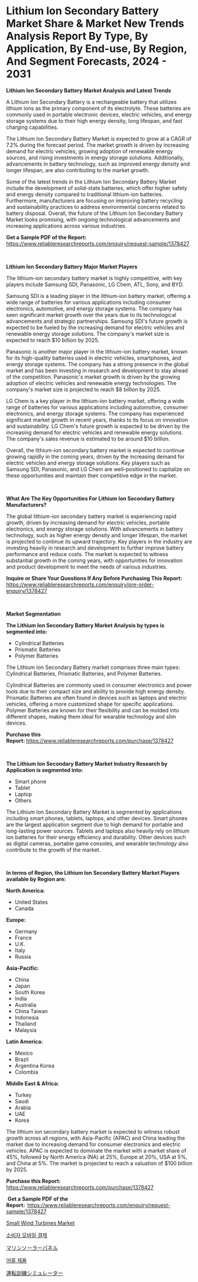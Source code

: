 <p><h1>Lithium Ion Secondary Battery Market Share & Market New Trends Analysis Report By Type, By Application, By End-use, By Region, And Segment Forecasts, 2024 - 2031</h1></p><p><strong>Lithium Ion Secondary Battery Market Analysis and Latest Trends</strong></p>
<p><p>A Lithium Ion Secondary Battery is a rechargeable battery that utilizes lithium ions as the primary component of its electrolyte. These batteries are commonly used in portable electronic devices, electric vehicles, and energy storage systems due to their high energy density, long lifespan, and fast charging capabilities.</p><p>The Lithium Ion Secondary Battery Market is expected to grow at a CAGR of 7.2% during the forecast period. The market growth is driven by increasing demand for electric vehicles, growing adoption of renewable energy sources, and rising investments in energy storage solutions. Additionally, advancements in battery technology, such as improved energy density and longer lifespan, are also contributing to the market growth.</p><p>Some of the latest trends in the Lithium Ion Secondary Battery Market include the development of solid-state batteries, which offer higher safety and energy density compared to traditional lithium-ion batteries. Furthermore, manufacturers are focusing on improving battery recycling and sustainability practices to address environmental concerns related to battery disposal. Overall, the future of the Lithium Ion Secondary Battery Market looks promising, with ongoing technological advancements and increasing applications across various industries.</p></p>
<p><strong>Get a Sample PDF of the Report:&nbsp;</strong> <a href="https://www.reliableresearchreports.com/enquiry/request-sample/1378427">https://www.reliableresearchreports.com/enquiry/request-sample/1378427</a></p>
<p>&nbsp;</p>
<p><strong>Lithium Ion Secondary Battery Major Market Players</strong></p>
<p><p>The lithium-ion secondary battery market is highly competitive, with key players include Samsung SDI, Panasonic, LG Chem, ATL, Sony, and BYD. </p><p>Samsung SDI is a leading player in the lithium-ion battery market, offering a wide range of batteries for various applications including consumer electronics, automotive, and energy storage systems. The company has seen significant market growth over the years due to its technological advancements and strategic partnerships. Samsung SDI's future growth is expected to be fueled by the increasing demand for electric vehicles and renewable energy storage solutions. The company's market size is expected to reach $10 billion by 2025.</p><p>Panasonic is another major player in the lithium-ion battery market, known for its high-quality batteries used in electric vehicles, smartphones, and energy storage systems. The company has a strong presence in the global market and has been investing in research and development to stay ahead of the competition. Panasonic's market growth is driven by the growing adoption of electric vehicles and renewable energy technologies. The company's market size is projected to reach $8 billion by 2025.</p><p>LG Chem is a key player in the lithium-ion battery market, offering a wide range of batteries for various applications including automotive, consumer electronics, and energy storage systems. The company has experienced significant market growth in recent years, thanks to its focus on innovation and sustainability. LG Chem's future growth is expected to be driven by the increasing demand for electric vehicles and renewable energy solutions. The company's sales revenue is estimated to be around $10 billion.</p><p>Overall, the lithium-ion secondary battery market is expected to continue growing rapidly in the coming years, driven by the increasing demand for electric vehicles and energy storage solutions. Key players such as Samsung SDI, Panasonic, and LG Chem are well-positioned to capitalize on these opportunities and maintain their competitive edge in the market.</p></p>
<p>&nbsp;</p>
<p><strong>What Are The Key Opportunities For Lithium Ion Secondary Battery Manufacturers?</strong></p>
<p><p>The global lithium-ion secondary battery market is experiencing rapid growth, driven by increasing demand for electric vehicles, portable electronics, and energy storage solutions. With advancements in battery technology, such as higher energy density and longer lifespan, the market is projected to continue its upward trajectory. Key players in the industry are investing heavily in research and development to further improve battery performance and reduce costs. The market is expected to witness substantial growth in the coming years, with opportunities for innovation and product development to meet the needs of various industries.</p></p>
<p><strong>Inquire or Share Your Questions If Any Before Purchasing This Report:</strong> <a href="https://www.reliableresearchreports.com/enquiry/pre-order-enquiry/1378427">https://www.reliableresearchreports.com/enquiry/pre-order-enquiry/1378427</a></p>
<p>&nbsp;</p>
<p><strong>Market Segmentation</strong></p>
<p><strong>The Lithium Ion Secondary Battery Market Analysis by types is segmented into:</strong></p>
<p><ul><li>Cylindrical Batteries</li><li>Prismatic Batteries</li><li>Polymer Batteries</li></ul></p>
<p><p>The Lithium Ion Secondary Battery market comprises three main types: Cylindrical Batteries, Prismatic Batteries, and Polymer Batteries. </p><p>Cylindrical Batteries are commonly used in consumer electronics and power tools due to their compact size and ability to provide high energy density. Prismatic Batteries are often found in devices such as laptops and electric vehicles, offering a more customized shape for specific applications. Polymer Batteries are known for their flexibility and can be molded into different shapes, making them ideal for wearable technology and slim devices.</p></p>
<p><strong>Purchase this Report:&nbsp;</strong><a href="https://www.reliableresearchreports.com/purchase/1378427">https://www.reliableresearchreports.com/purchase/1378427</a></p>
<p>&nbsp;</p>
<p><strong>The Lithium Ion Secondary Battery Market Industry Research by Application is segmented into:</strong></p>
<p><ul><li>Smart phone</li><li>Tablet</li><li>Laptop</li><li>Others</li></ul></p>
<p><p>The Lithium Ion Secondary Battery Market is segmented by applications including smart phones, tablets, laptops, and other devices. Smart phones are the largest application segment due to high demand for portable and long-lasting power sources. Tablets and laptops also heavily rely on lithium ion batteries for their energy efficiency and durability. Other devices such as digital cameras, portable game consoles, and wearable technology also contribute to the growth of the market.</p></p>
<p>&nbsp;</p>
<p><strong>In terms of Region, the Lithium Ion Secondary Battery Market Players available by Region are:</strong></p>
<p>
    <p> <strong> North America: </strong>
        <ul>
            <li>United States</li>
            <li>Canada</li>
        </ul>
        </p> 
    <p> <strong> Europe: </strong>
        <ul>
            <li>Germany</li>
            <li>France</li>
            <li>U.K.</li>
            <li>Italy</li>
            <li>Russia</li>
        </ul>
        </p> 
    <p> <strong> Asia-Pacific: </strong>
        <ul>
            <li>China</li>
            <li>Japan</li>
            <li>South Korea</li>
            <li>India</li>
            <li>Australia</li>
            <li>China Taiwan</li>
            <li>Indonesia</li>
            <li>Thailand</li>
            <li>Malaysia</li>
        </ul>
        </p> 
    <p> <strong> Latin America: </strong>
        <ul>
            <li>Mexico</li>
            <li>Brazil</li>
            <li>Argentina Korea</li>
            <li>Colombia</li>
        </ul>
        </p> 
    <p> <strong> Middle East & Africa: </strong>
        <ul>
            <li>Turkey</li>
            <li>Saudi</li>
            <li>Arabia</li>
            <li>UAE</li>
            <li>Korea</li>
        </ul>
    </p>
    </p>
<p><p>The lithium ion secondary battery market is expected to witness robust growth across all regions, with Asia-Pacific (APAC) and China leading the market due to increasing demand for consumer electronics and electric vehicles. APAC is expected to dominate the market with a market share of 45%, followed by North America (NA) at 25%, Europe at 20%, USA at 5%, and China at 5%. The market is projected to reach a valuation of $100 billion by 2025.</p></p>
<p><strong>Purchase this Report: </strong><a href="https://www.reliableresearchreports.com/purchase/1378427">https://www.reliableresearchreports.com/purchase/1378427</a></p>
<p>&nbsp;<strong>Get a Sample PDF of the Report:&nbsp;&nbsp;</strong><a href="https://www.reliableresearchreports.com/enquiry/request-sample/1378427">https://www.reliableresearchreports.com/enquiry/request-sample/1378427</a></p>
<p><strong></strong></p>
<p><p><a href="https://github.com/wusalecollins540tpqoz/Market-Research-Report-List-1/blob/main/small-wind-turbines-market.md">Small Wind Turbines Market</a></p><p><a href="https://github.com/royErdmtyan906778/Market-Research-Report-List-1/blob/main/166042014740.md">소비자 모바일 결제</a></p><p><a href="https://medium.com/@maureenbiologist34/%E6%B5%B7%E6%B4%8B%E5%A4%AA%E9%99%BD%E5%85%89%E3%83%91%E3%83%8D%E3%83%AB%E5%B8%82%E5%A0%B4%E3%81%AF-%E5%B8%82%E5%A0%B4%E3%82%B7%E3%82%A7%E3%82%A2-%E3%82%B5%E3%82%A4%E3%82%BA-2031%E5%B9%B4%E3%81%BE%E3%81%A7%E3%81%AE%E4%BA%88%E6%B8%AC%E3%81%AB%E7%84%A6%E7%82%B9%E3%82%92%E5%BD%93%E3%81%A6%E3%81%A6%E3%81%84%E3%81%BE%E3%81%99-d5969139162c">マリンソーラーパネル</a></p><p><a href="https://medium.com/@bustersipes981/%EC%88%98%EC%82%B0%EB%AC%BC-%EC%8B%9C%EC%9E%A5-%EC%8B%9C%EC%9E%A5-%EC%A0%90%EC%9C%A0%EC%9C%A8-%EC%8B%9C%EC%9E%A5-%EB%8F%99%ED%96%A5-%EB%B0%8F-%EB%AF%B8%EB%9E%98-%EC%84%B1%EC%9E%A5%EC%9D%84-%ED%83%90%EC%83%89%ED%95%98%EA%B8%B0-79ff6f1377e9">어류 제품</a></p><p><a href="https://medium.com/@jasohung45456/%E3%83%89%E3%83%A9%E3%82%A4%E3%83%93%E3%83%B3%E3%82%B0%E3%83%88%E3%83%AC%E3%83%BC%E3%83%8B%E3%83%B3%E3%82%B0%E3%82%B7%E3%83%9F%E3%83%A5%E3%83%AC%E3%83%BC%E3%82%BF%E3%83%BC%E5%B8%82%E5%A0%B4%E3%81%AE%E5%88%86%E6%9E%90-%E3%82%B0%E3%83%AD%E3%83%BC%E3%83%90%E3%83%AB%E7%94%A3%E6%A5%AD%E3%81%AE%E5%B1%95%E6%9C%9B%E3%81%A8%E4%BA%88%E6%B8%AC-2024%E5%B9%B4%E3%81%8B%E3%82%892031%E5%B9%B4-d37c81081e59">運転訓練シミュレーター</a></p></p>